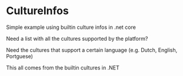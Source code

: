 # CultureInfos
Simple example using builtin culture infos  in .net core

Need a list with all the cultures supported by the platform?

Need the cultures that support a certain language (e.g. Dutch, English, Portguese)


This all comes from the builtin cultures in .NET
